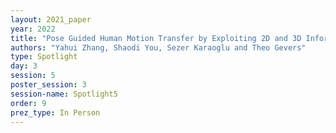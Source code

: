 ```yaml
---
layout: 2021_paper
year: 2022
title: "Pose Guided Human Motion Transfer by Exploiting 2D and 3D Information"
authors: "Yahui Zhang, Shaodi You, Sezer Karaoglu and Theo Gevers"
type: Spotlight
day: 3
session: 5
poster_session: 3
session-name: Spotlight5
order: 9
prez_type: In Person
---
```

